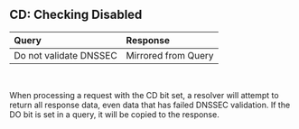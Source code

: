 ## CD: Checking Disabled

Query   | Response               
:-------|:---------------------
Do not validate DNSSEC | Mirrored from Query
<br/>


When processing a request with the CD bit set, a resolver will attempt 
to return all response data, even data that has failed DNSSEC validation.
If the DO bit is set in a query, it will be copied to the response.  
